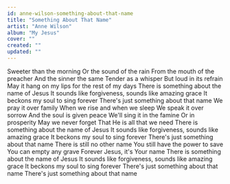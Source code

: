 ```yaml
---
id: anne-wilson-something-about-that-name
title: "Something About That Name"
artist: "Anne Wilson"
album: "My Jesus"
cover: ""
created: ""
updated: ""
---
```


Sweeter than the morning
Or the sound of the rain
From the mouth of the preacher
And the sinner the same
Tender as a whisper
But loud in its refrain
May it hang on my lips for the rest of my days
There is something about the name of Jesus
It sounds like forgiveness, sounds like amazing grace
It beckons my soul to sing forever
There's just something about that name
We pray it over family
When we rise and when we sleep
We speak it over sorrow
And the soul is given peace
We'll sing it in the famine
Or in prosperity
May we never forget
That He is all that we need
There is something about the name of Jesus
It sounds like forgiveness, sounds like amazing grace
It beckons my soul to sing forever
There's just something about that name
There is still no other name
You still have the power to save
You can empty any grave
Forever Jesus, it's Your name
There is something about the name of Jesus
It sounds like forgiveness, sounds like amazing grace
It beckons my soul to sing forever
There's just something about that name
There's just something about that name